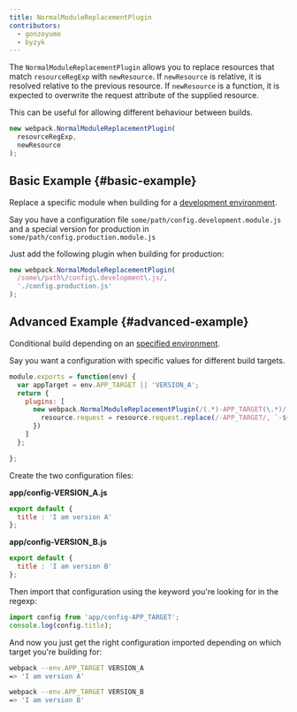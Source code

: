 ```yaml
---
title: NormalModuleReplacementPlugin
contributors:
  - gonzoyumo
  - byzyk
---
```


The `NormalModuleReplacementPlugin` allows you to replace resources that match `resourceRegExp` with `newResource`. If `newResource` is relative, it is resolved relative to the previous resource. If `newResource` is a function, it is expected to overwrite the request attribute of the supplied resource.

This can be useful for allowing different behaviour between builds.

``` js
new webpack.NormalModuleReplacementPlugin(
  resourceRegExp,
  newResource
);
```


## Basic Example {#basic-example}

Replace a specific module when building for a [development environment](/guides/production).

Say you have a configuration file `some/path/config.development.module.js` and a special version for production in `some/path/config.production.module.js`

Just add the following plugin when building for production:

``` javascript
new webpack.NormalModuleReplacementPlugin(
  /some\/path\/config\.development\.js/,
  './config.production.js'
);
```


## Advanced Example {#advanced-example}

Conditional build depending on an [specified environment](/configuration/configuration-types).

Say you want a configuration with specific values for different build targets.

``` javascript
module.exports = function(env) {
  var appTarget = env.APP_TARGET || 'VERSION_A';
  return {
    plugins: [
      new webpack.NormalModuleReplacementPlugin(/(.*)-APP_TARGET(\.*)/, function(resource) {
        resource.request = resource.request.replace(/-APP_TARGET/, `-${appTarget}`);
      })
    ]
  };

};
```

Create the two configuration files:

__app/config-VERSION_A.js__

``` javascript
export default {
  title : 'I am version A'
};
```

__app/config-VERSION_B.js__

``` javascript
export default {
  title : 'I am version B'
};
```

Then import that configuration using the keyword you're looking for in the regexp:

``` javascript
import config from 'app/config-APP_TARGET';
console.log(config.title);
```

And now you just get the right configuration imported depending on which target you're building for:

```bash
webpack --env.APP_TARGET VERSION_A
=> 'I am version A'

webpack --env.APP_TARGET VERSION_B
=> 'I am version B'
```
